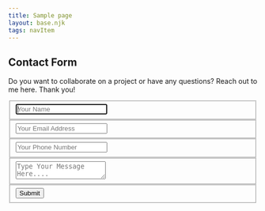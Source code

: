 ```yaml
---
title: Sample page
layout: base.njk
tags: navItem
---
```

<div class="application">  
<section id="contact" action="" method="post">
    <h1>Contact Form</h1>
    <p>Do you want to collaborate on a project or have any questions? Reach out to me here. Thank you!</p>
    <fieldset>
      <input placeholder="Your Name" type="text" tabindex="1" required autofocus>
    </fieldset>
    <fieldset>
      <input placeholder="Your Email Address" type="email" tabindex="2" required>
    </fieldset>
    <fieldset>
      <input placeholder="Your Phone Number " type="tel" tabindex="3" required>
    </fieldset>
        <fieldset>
      <textarea placeholder="Type Your Message Here...." tabindex="5" required></textarea>
    </fieldset>
    <fieldset>
      <button class="submit" type="Submit" id="contact-submit" data-submit="...Sending">Submit</button>
    </fieldset>
  </section>
</div>